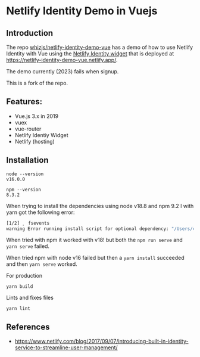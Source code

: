 # Netlify Identity Demo in Vuejs

## Introduction

The repo [whizjs/netlify-identity-demo-vue](https://github.com/whizjs/netlify-identity-demo-vue) has a demo of how to use Netlify Identity with Vue using the [Netlify Identity widget](https://github.com/netlify/netlify-identity-widget)
that is deployed at <https://netlify-identity-demo-vue.netlify.app/>. 

The demo currently (2023) fails when signup.

This is a fork of the repo.

## Features:
 - Vue.js 3.x in 2019
 - vuex
 - vue-router
 - Netlify Identiy Widget
 - Netlify (hosting) 

## Installation

```
node --version
v16.0.0

npm --version
8.3.2
```

When trying to install the dependencies using node v18.8 and npm 9.2 I with yarn  got the following error:

```bash
[1/2] ⡀ fsevents
warning Error running install script for optional dependency: "/Users/casianorodriguezleon/campus-virtual/2223/learning/netlify-learning/netlify-identity-demo-vue/node_modules/fsevents: Command failed. 
```
When tried with npm it worked with v18! but both the `npm run serve` and `yarn serve` failed. 

When tried npm with node v16 failed but then a `yarn install` succeeded and then `yarn serve` worked.

For production

```
yarn build
```

Lints and fixes files

```
yarn lint
```


## References

* <https://www.netlify.com/blog/2017/09/07/introducing-built-in-identity-service-to-streamline-user-management/>
